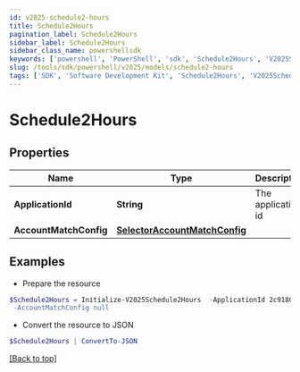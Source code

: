 ```yaml
---
id: v2025-schedule2-hours
title: Schedule2Hours
pagination_label: Schedule2Hours
sidebar_label: Schedule2Hours
sidebar_class_name: powershellsdk
keywords: ['powershell', 'PowerShell', 'sdk', 'Schedule2Hours', 'V2025Schedule2Hours'] 
slug: /tools/sdk/powershell/v2025/models/schedule2-hours
tags: ['SDK', 'Software Development Kit', 'Schedule2Hours', 'V2025Schedule2Hours']
---
```



# Schedule2Hours

## Properties

Name | Type | Description | Notes
------------ | ------------- | ------------- | -------------
**ApplicationId** | **String** | The application id | [optional] 
**AccountMatchConfig** | [**SelectorAccountMatchConfig**](selector-account-match-config) |  | [optional] 

## Examples

- Prepare the resource
```powershell
$Schedule2Hours = Initialize-V2025Schedule2Hours  -ApplicationId 2c91808874ff91550175097daaec161c" `
 -AccountMatchConfig null
```

- Convert the resource to JSON
```powershell
$Schedule2Hours | ConvertTo-JSON
```


[[Back to top]](#) 

